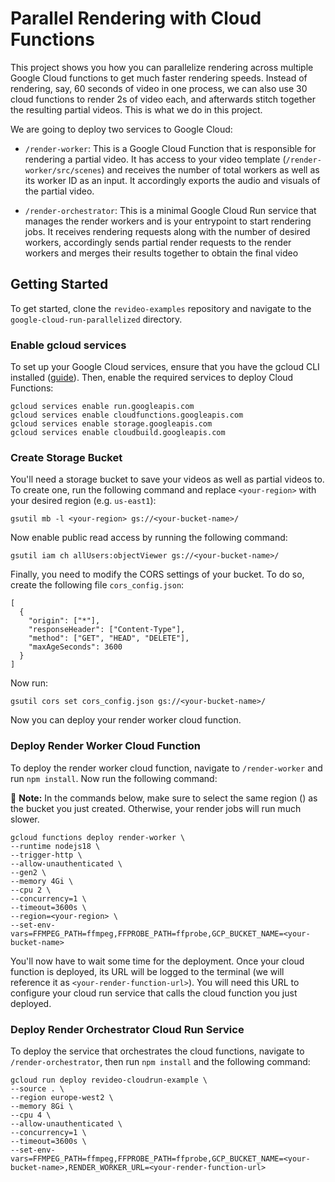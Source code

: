 # Parallel Rendering with Cloud Functions

This project shows you how you can parallelize rendering across multiple Google Cloud functions to get much faster rendering speeds. Instead of rendering, say, 60 seconds of video in one process, we can also use 30 cloud functions to render 2s of video each, and afterwards stitch together the resulting partial videos. This is what we do in this project.

We are going to deploy two services to Google Cloud:

- `/render-worker`: This is a Google Cloud Function that is responsible for rendering a partial video. It has access to your video template (`/render-worker/src/scenes`) and receives the number of total workers as well as its worker ID as an input. It accordingly exports the audio and visuals of the partial video.
  
- `/render-orchestrator`: This is a minimal Google Cloud Run service that manages the render workers and is your entrypoint to start rendering jobs. It receives rendering requests along with the number of desired workers, accordingly sends partial render requests to the render workers and merges their results together to obtain the final video
  
## Getting Started

To get started, clone the `revideo-examples` repository and navigate to the `google-cloud-run-parallelized` directory.

### Enable gcloud services

To set up your Google Cloud services, ensure that you have the gcloud CLI installed ([guide](https://cloud.google.com/sdk/docs/install)). Then, enable the required services to deploy Cloud Functions:

```
gcloud services enable run.googleapis.com
gcloud services enable cloudfunctions.googleapis.com
gcloud services enable storage.googleapis.com
gcloud services enable cloudbuild.googleapis.com
```

### Create Storage Bucket

You'll need a storage bucket to save your videos as well as partial videos to. To create one, run the following command and replace `<your-region>` with your desired region (e.g. `us-east1`):

```
gsutil mb -l <your-region> gs://<your-bucket-name>/
```

Now enable public read access by running the following command:

```
gsutil iam ch allUsers:objectViewer gs://<your-bucket-name>/
```

Finally, you need to modify the CORS settings of your bucket. To do so, create the following file `cors_config.json`:

```
[
  {
    "origin": ["*"],
    "responseHeader": ["Content-Type"],
    "method": ["GET", "HEAD", "DELETE"],
    "maxAgeSeconds": 3600
  }
]
```

Now run:

```
gsutil cors set cors_config.json gs://<your-bucket-name>/
```

Now you can deploy your render worker cloud function.


### Deploy Render Worker Cloud Function

To deploy the render worker cloud function, navigate to `/render-worker` and run `npm install`. Now run the following command:

🚨 **Note:** In the commands below, make sure to select the same region (<your-region>) as the bucket you just created. Otherwise, your render jobs will run much slower.

```
gcloud functions deploy render-worker \
--runtime nodejs18 \
--trigger-http \
--allow-unauthenticated \
--gen2 \
--memory 4Gi \
--cpu 2 \
--concurrency=1 \
--timeout=3600s \
--region=<your-region> \
--set-env-vars=FFMPEG_PATH=ffmpeg,FFPROBE_PATH=ffprobe,GCP_BUCKET_NAME=<your-bucket-name>
```

You'll now have to wait some time for the deployment. Once your cloud function is deployed, its URL will be logged to the terminal (we will reference it as `<your-render-function-url>`). You will need this URL to configure your cloud run service that calls the cloud function you just deployed.


### Deploy Render Orchestrator Cloud Run Service

To deploy the service that orchestrates the cloud functions, navigate to `/render-orchestrator`, then run `npm install` and the following command:

```
gcloud run deploy revideo-cloudrun-example \
--source . \
--region europe-west2 \
--memory 8Gi \
--cpu 4 \
--allow-unauthenticated \
--concurrency=1 \
--timeout=3600s \
--set-env-vars=FFMPEG_PATH=ffmpeg,FFPROBE_PATH=ffprobe,GCP_BUCKET_NAME=<your-bucket-name>,RENDER_WORKER_URL=<your-render-function-url>
```

